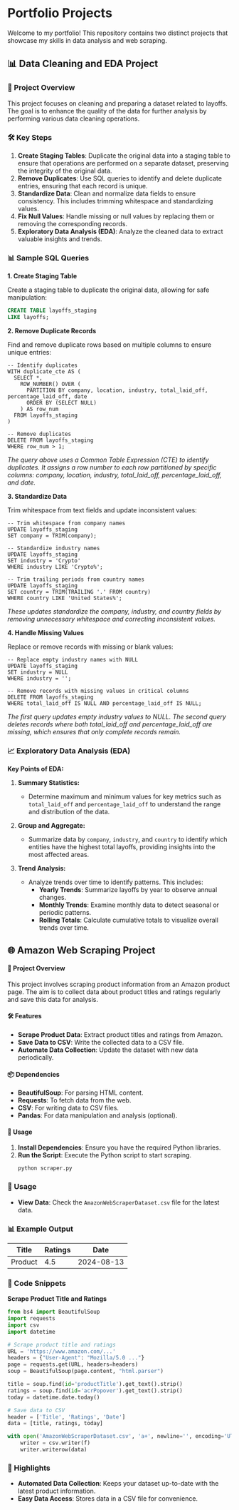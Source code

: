 # Portfolio Projects

Welcome to my portfolio! This repository contains two distinct projects that showcase my skills in data analysis and web scraping.

## 📊 Data Cleaning and EDA Project

### 🚀 Project Overview

This project focuses on cleaning and preparing a dataset related to layoffs. The goal is to enhance the quality of the data for further analysis by performing various data cleaning operations.


### 🛠️ Key Steps

1. **Create Staging Tables**: Duplicate the original data into a staging table to ensure that operations are performed on a separate dataset, preserving the integrity of the original data.
2. **Remove Duplicates**: Use SQL queries to identify and delete duplicate entries, ensuring that each record is unique.
3. **Standardize Data**: Clean and normalize data fields to ensure consistency. This includes trimming whitespace and standardizing values.
4. **Fix Null Values**: Handle missing or null values by replacing them or removing the corresponding records.
5. **Exploratory Data Analysis (EDA)**: Analyze the cleaned data to extract valuable insights and trends.

### 📊 Sample SQL Queries

**1. Create Staging Table**

Create a staging table to duplicate the original data, allowing for safe manipulation:

```sql
CREATE TABLE layoffs_staging
LIKE layoffs;
```

**2. Remove Duplicate Records**

Find and remove duplicate rows based on multiple columns to ensure unique entries:

```
-- Identify duplicates
WITH duplicate_cte AS (
  SELECT *,
    ROW_NUMBER() OVER (
      PARTITION BY company, location, industry, total_laid_off, percentage_laid_off, date
      ORDER BY (SELECT NULL)
    ) AS row_num
  FROM layoffs_staging
)

-- Remove duplicates
DELETE FROM layoffs_staging
WHERE row_num > 1; 
```

*The query above uses a Common Table Expression (CTE) to identify duplicates.
It assigns a row number to each row partitioned by specific columns: company, location, industry, total_laid_off, percentage_laid_off, and date.*


**3. Standardize Data**

Trim whitespace from text fields and update inconsistent values:

```
-- Trim whitespace from company names
UPDATE layoffs_staging
SET company = TRIM(company);

-- Standardize industry names
UPDATE layoffs_staging
SET industry = 'Crypto'
WHERE industry LIKE 'Crypto%';

-- Trim trailing periods from country names
UPDATE layoffs_staging
SET country = TRIM(TRAILING '.' FROM country)
WHERE country LIKE 'United States%';
```
 *These updates standardize the company, industry, and country fields by removing unnecessary whitespace and correcting inconsistent values.*

**4. Handle Missing Values**

Replace or remove records with missing or blank values:

```
-- Replace empty industry names with NULL
UPDATE layoffs_staging
SET industry = NULL
WHERE industry = '';

-- Remove records with missing values in critical columns
DELETE FROM layoffs_staging
WHERE total_laid_off IS NULL AND percentage_laid_off IS NULL;

```
*The first query updates empty industry values to NULL. The second query deletes records where both total_laid_off and percentage_laid_off are missing, which ensures that only complete records remain.*
``` ```


### 📈 Exploratory Data Analysis (EDA)

**Key Points of EDA:**

1. **Summary Statistics:**
   - Determine maximum and minimum values for key metrics such as `total_laid_off` and `percentage_laid_off` to understand the range and distribution of the data.

2. **Group and Aggregate:**
   - Summarize data by `company`, `industry`, and `country` to identify which entities have the highest total layoffs, providing insights into the most affected areas.

3. **Trend Analysis:**
   - Analyze trends over time to identify patterns. This includes:
     - **Yearly Trends**: Summarize layoffs by year to observe annual changes.
     - **Monthly Trends**: Examine monthly data to detect seasonal or periodic patterns.
     - **Rolling Totals**: Calculate cumulative totals to visualize overall trends over time.



## 🌐 Amazon Web Scraping Project

#### 🚀 Project Overview

This project involves scraping product information from an Amazon product page. The aim is to collect data about product titles and ratings regularly and save this data for analysis.

#### 🛠️ Features

- **Scrape Product Data**: Extract product titles and ratings from Amazon.
- **Save Data to CSV**: Write the collected data to a CSV file.
- **Automate Data Collection**: Update the dataset with new data periodically.

#### 📦 Dependencies

- **BeautifulSoup**: For parsing HTML content.
- **Requests**: To fetch data from the web.
- **CSV**: For writing data to CSV files.
- **Pandas**: For data manipulation and analysis (optional).

#### 📝 Usage

1. **Install Dependencies**: Ensure you have the required Python libraries.
2. **Run the Script**: Execute the Python script to start scraping.
   ```bash
   python scraper.py
### 📝 Usage

- **View Data**: Check the `AmazonWebScraperDataset.csv` file for the latest data.

### 📊 Example Output

| Title         | Ratings | Date       |
|---------------|---------|------------|
| Product    | 4.5     | 2024-08-13 |

### 🧩 Code Snippets

**Scrape Product Title and Ratings**

```python
from bs4 import BeautifulSoup
import requests
import csv
import datetime

# Scrape product title and ratings
URL = 'https://www.amazon.com/...'
headers = {"User-Agent": "Mozilla/5.0 ..."}
page = requests.get(URL, headers=headers)
soup = BeautifulSoup(page.content, "html.parser")

title = soup.find(id='productTitle').get_text().strip()
ratings = soup.find(id='acrPopover').get_text().strip()
today = datetime.date.today()

# Save data to CSV
header = ['Title', 'Ratings', 'Date']
data = [title, ratings, today]

with open('AmazonWebScraperDataset.csv', 'a+', newline='', encoding='UTF8') as f:
    writer = csv.writer(f)
    writer.writerow(data)
```
### 🌟 Highlights

- **Automated Data Collection**: Keeps your dataset up-to-date with the latest product information.
- **Easy Data Access**: Stores data in a CSV file for convenience.


